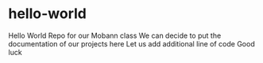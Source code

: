 # hello-world

Hello World Repo for our Mobann class
We can decide to put the documentation of our projects here
Let us add additional line of code
Good luck


